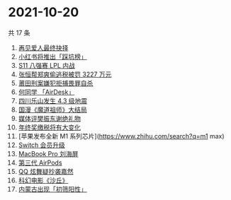 # 2021-10-20

共 17 条

<!-- BEGIN ZHIHUSEARCH -->
<!-- 最后更新时间 Wed Oct 20 2021 07:08:29 GMT+0800 (China Standard Time) -->
1. [再见爱人最终抉择](https://www.zhihu.com/search?q=再见爱人)
1. [小红书将推出「踩坑榜」](https://www.zhihu.com/search?q=小红书)
1. [S11 八强赛 LPL 内战](https://www.zhihu.com/search?q=s11八强赛)
1. [张恒帮郑爽偷逃税被罚 3227 万元](https://www.zhihu.com/search?q=张恒)
1. [莆田刑案嫌犯拒捕畏罪自杀](https://www.zhihu.com/search?q=莆田刑案)
1. [何同学 「AirDesk」](https://www.zhihu.com/search?q=何同学)
1. [四川乐山发生 4.3 级地震](https://www.zhihu.com/search?q=乐山)
1. [国漫《魔道祖师》大结局](https://www.zhihu.com/search?q=魔道祖师)
1. [媒体评樊振东谢绝礼物](https://www.zhihu.com/search?q=樊振东)
1. [年终奖缴税将有大变化](https://www.zhihu.com/search?q=年终奖)
1. [苹果发布全新 M1 系列芯片](https://www.zhihu.com/search?q=m1 max)
1. [Switch 会员升级](https://www.zhihu.com/search?q=switch)
1. [MacBook Pro 刘海屏](https://www.zhihu.com/search?q=macbookpro)
1. [第三代 AirPods](https://www.zhihu.com/search?q=airpods3)
1. [QQ 炫舞疑抄袭嘉然](https://www.zhihu.com/search?q=嘉然)
1. [科幻电影《沙丘》](https://www.zhihu.com/search?q=沙丘)
1. [内蒙古出现「初筛阳性」](https://www.zhihu.com/search?q=内蒙古)
<!-- END ZHIHUSEARCH -->
